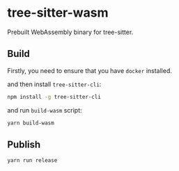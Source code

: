 # tree-sitter-wasm

Prebuilt WebAssembly binary for tree-sitter.

## Build

Firstly, you need to ensure that you have `docker` installed.

and then install `tree-sitter-cli`:

```sh
npm install -g tree-sitter-cli
```

and run `build-wasm` script:

```sh
yarn build-wasm
```

## Publish

```sh
yarn run release
```
